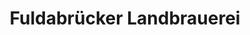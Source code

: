 ---
title: "Fuldabrücker Landbrauerei"
url: /fuldabrueck/fuldabruecker-landbrauerei/
shop: Getränke
---